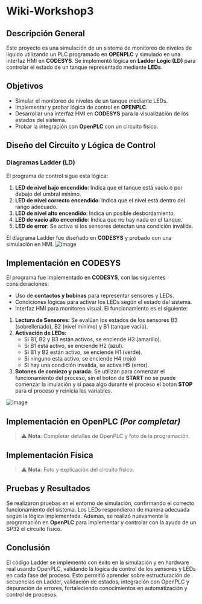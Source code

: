 # Wiki-Workshop3

## Descripción General
Este proyecto es una simulación de un sistema de monitoreo de niveles de líquido utilizando un PLC programado en **OPENPLC** y simulado en una interfaz HMI en **CODESYS**. Se implementó lógica en **Ladder Logic (LD)** para controlar el estado de un tanque representado mediante **LEDs**.

## Objetivos
- Simular el monitoreo de niveles de un tanque mediante LEDs.
- Implementar y probar lógica de control en **OPENPLC**.
- Desarrollar una interfaz HMI en **CODESYS** para la visualización de los estados del sistema.
- Probar la integración con **OpenPLC** con un circuito fisico.

## Diseño del Circuito y Lógica de Control
### Diagramas Ladder (LD)
El programa de control sigue esta lógica:
1. **LED de nivel bajo encendido**: Indica que el tanque está vacío o por debajo del umbral mínimo.
2. **LED de nivel correcto encendido**: Indica que el nivel está dentro del rango adecuado.
3. **LED de nivel alto encendido**: Indica un posible desbordamiento.
4. **LED de vacio alto encendido**: Indica que no hay nada en el tanque.
5. **LED de error**: Se activa si los sensores detectan una condición inválida.

El diagrama Ladder fue diseñado en **CODESYS** y probado con una simulación en HMI.
![image](https://github.com/user-attachments/assets/c405d96d-30e6-4d2b-a786-454811628a39)

## Implementación en CODESYS
El programa fue implementado en **CODESYS**, con las siguientes consideraciones:
- Uso de **contactos y bobinas** para representar sensores y LEDs.
- Condiciones lógicas para activar los LEDs según el estado del sistema.
- Interfaz HMI para monitoreo visual.
El funcionamiento es el siguiente: 
1. **Lectura de Sensores:** Se evalúan los estados de los sensores B3 (sobrellenado), B2 (nivel mínimo) y B1 (tanque vacío).
2. **Activación de LEDs:**
   - Si B1, B2 y B3 están activos, se enciende H3 (amarillo).
   - Si B1 está activo, se enciende H2 (azul).
   - Si B1 y B2 están activo, se enciende H1 (verde).
   - Si ninguno esta activo, se enciende H4 (rojo)
   - Si hay una condición invalida, se activa H5 (error).
3. **Botones de comiezo y parada:** Se utilizan para comenzar el funcionamiento del proceso, sin el boton de **START** no se puede comenzar la imulación y si pasa algo durante el proceso el boton **STOP** para el proceso y reinicia las variables. 

![image](https://github.com/user-attachments/assets/d63da023-5f69-4ee4-8f70-2d2ad5faebbe)


## Implementación en OpenPLC *(Por completar)*

> ⚠ **Nota**: Completar detalles de OpenPLC y foto de la programación.


## Implementación Fisica 
> ⚠ **Nota**: Foto y explicación del circuito fisico.

## Pruebas y Resultados
Se realizaron pruebas en el entorno de simulación, confirmando el correcto funcionamiento del sistema. Los LEDs respondieron de manera adecuada según la lógica implementada.
Ademas, se realizó nuevamente la programación en **OpenPLC** para implementar y controlar con la ayuda de un SP32 el circuito fisico.

## Conclusión
El código Ladder se implementó con éxito en la simulación y en hardware real usando OpenPLC, validando la lógica de control de los sensores y LEDs en cada fase del proceso. Esto permitió aprender sobre estructuración de secuencias en Ladder, validación de estados, integración con OpenPLC y depuración de errores, fortaleciendo conocimientos en automatización y control de procesos.

